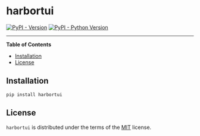 # harbortui

[![PyPI - Version](https://img.shields.io/pypi/v/harbortui.svg)](https://pypi.org/project/harbortui)
[![PyPI - Python Version](https://img.shields.io/pypi/pyversions/harbortui.svg)](https://pypi.org/project/harbortui)

-----

**Table of Contents**

- [Installation](#installation)
- [License](#license)

## Installation

```console
pip install harbortui
```

## License

`harbortui` is distributed under the terms of the [MIT](https://spdx.org/licenses/MIT.html) license.
